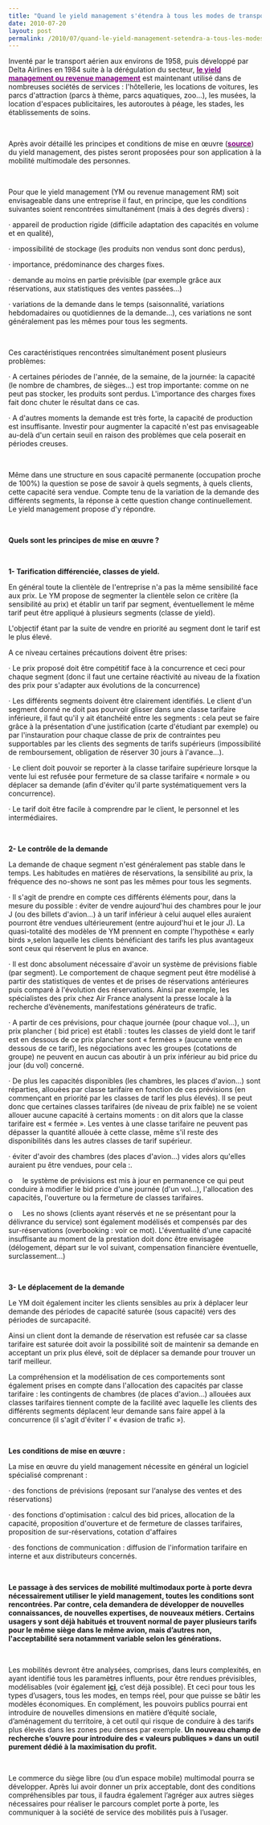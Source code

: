 ```yaml
---
title: "Quand le yield management s'étendra à tous les modes de transport ..."
date: 2010-07-20
layout: post
permalink: /2010/07/quand-le-yield-management-setendra-a-tous-les-modes-de-transport.html
---
```


<p class="MsoNormal"><span>Inventé par le transport aérien aux environs de 1958, puis développé par Delta Airlines en 1984 suite à la dérégulation du secteur, <strong><a href="http://fr.wikipedia.org/wiki/Yield_management"><font color="#800080">le yield management ou revenue management</font></a></strong> est maintenant utilisé dans de nombreuses sociétés de services : l'hôtellerie, les locations de voitures, les parcs d'attraction (parcs à thème, parcs aquatiques, zoo…), les musées, la location d'espaces publicitaires, les autoroutes à péage, les stades, les établissements de soins.</span></p> <p class="MsoNormal"><span> </span></p> <p class="MsoNormal"><span>Après avoir détaillé les principes et conditions de mise en œuvre (<strong><a href="http://www.cariou.eu/pricing/revenue_management/accueil_rm.htm"><font color="#800080">source</font></a></strong>) du yield management, des pistes seront proposées pour son application à la mobilité multimodale des personnes.</span></p> <p class="MsoNormal"><span> </span></p>  <!--more-->  <p class="MsoNormal"><span> </span></p> <p class="MsoNormal"><span>Pour que le yield management (YM ou revenue management RM) soit envisageable dans une entreprise il faut, en principe, que les conditions suivantes soient rencontrées simultanément (mais à des degrés divers) : </span></p> <p class="MsoNormal"><span><span>·<span>		 </span></span></span><span dir="ltr"><span>appareil de production rigide (difficile adaptation des capacités en volume et en qualité), </span></span></p> <p class="MsoNormal"><span><span>·<span>		 </span></span></span><span dir="ltr"><span>impossibilité de stockage (les produits non vendus sont donc perdus), </span></span></p> <p class="MsoNormal"><span><span>·<span>		 </span></span></span><span dir="ltr"><span>importance, prédominance des charges fixes. </span></span></p> <p class="MsoNormal"><span><span>·<span>		 </span></span></span><span dir="ltr"><span>demande au moins en partie prévisible (par exemple grâce aux réservations, aux statistiques des ventes passées…) </span></span></p> <p class="MsoNormal"><span><span>·<span>		 </span></span></span><span dir="ltr"><span>variations de la demande dans le temps (saisonnalité, variations hebdomadaires ou quotidiennes de la demande…), ces variations ne sont généralement pas les mêmes pour tous les segments. </span></span></p> <p class="MsoNormal"><span> </span></p> <p class="MsoNormal"><span>Ces caractéristiques rencontrées simultanément posent plusieurs problèmes: </span></p> <p class="MsoNormal"><span><span>·<span>		 </span></span></span><span dir="ltr"><span>A certaines périodes de l'année, de la semaine, de la journée: la capacité (le nombre de chambres, de sièges…) est trop importante: comme on ne peut pas stocker, les produits sont perdus. L'importance des charges fixes fait donc chuter le résultat dans ce cas. </span></span></p> <p class="MsoNormal"><span><span>·<span>		 </span></span></span><span dir="ltr"><span>A d'autres moments la demande est très forte, la capacité de production est insuffisante. Investir pour augmenter la capacité n'est pas envisageable au-delà d'un certain seuil en raison des problèmes que cela poserait en périodes creuses. </span></span></p> <p class="MsoNormal"><span> </span></p> <p class="MsoNormal"><span>Même dans une structure en sous capacité permanente (occupation proche de 100%) la question se pose de savoir à quels segments, à quels clients, cette capacité sera vendue. Compte tenu de la variation de la demande des différents segments, la réponse à cette question change continuellement. Le yield management propose d'y répondre.</span></p> <p class="MsoNormal"><span> </span></p> <p class="MsoNormal"><strong><span>Quels sont les principes de mise en œuvre ?</span></strong></p> <p class="MsoNormal"><span> </span></p> <p class="MsoNormal"><strong><span>1- Tarification différenciée, classes de yield.</span></strong></p> <p class="MsoNormal"><span>En général toute la clientèle de l'entreprise n'a pas la même sensibilité face aux prix. Le YM propose de segmenter la clientèle selon ce critère (la sensibilité au prix) et établir un tarif par segment, éventuellement le même tarif peut être appliqué à plusieurs segments (classe de yield). </span></p> <p class="MsoNormal"><span>L'objectif étant par la suite de vendre en priorité au segment dont le tarif est le plus élevé. </span></p> <p class="MsoNormal"><span>A ce niveau certaines précautions doivent être prises: </span></p> <p class="MsoNormal"><span><span>·<span>		 </span></span></span><span dir="ltr"><span>Le prix proposé doit être compétitif face à la concurrence et ceci pour chaque segment (donc il faut une certaine réactivité au niveau de la fixation des prix pour s'adapter aux évolutions de la concurrence) </span></span></p> <p class="MsoNormal"><span><span>·<span>		 </span></span></span><span dir="ltr"><span>Les différents segments doivent être clairement identifiés. Le client d'un segment donné ne doit pas pourvoir glisser dans une classe tarifaire inférieure, il faut qu'il y ait étanchéité entre les segments : cela peut se faire grâce à la présentation d'une justification (carte d'étudiant par exemple) ou par l'instauration pour chaque classe de prix de contraintes peu supportables par les clients des segments de tarifs supérieurs (impossibilité de remboursement, obligation de réserver 30 jours à l'avance…). </span></span></p> <p class="MsoNormal"><span><span>·<span>		 </span></span></span><span dir="ltr"><span>Le client doit pouvoir se reporter à la classe tarifaire supérieure lorsque la vente lui est refusée pour fermeture de sa classe tarifaire « normale » ou déplacer sa demande (afin d'éviter qu'il parte systématiquement vers la concurrence). </span></span></p> <p class="MsoNormal"><span><span>·<span>		 </span></span></span><span dir="ltr"><span>Le tarif doit être facile à comprendre par le client, le personnel et les intermédiaires. </span></span></p> <p class="MsoNormal"><span> </span></p> <p class="MsoNormal"><strong><span>2- Le contrôle de la demande </span></strong></p> <p class="MsoNormal"><span>La demande de chaque segment n'est généralement pas stable dans le temps. Les habitudes en matières de réservations, la sensibilité au prix, la fréquence des no-shows ne sont pas les mêmes pour tous les segments. </span></p> <p class="MsoNormal"><span><span>·<span>		 </span></span></span><span dir="ltr"><span>Il s'agit de prendre en compte ces différents éléments pour, dans la mesure du possible : éviter de vendre aujourd'hui des chambres pour le jour J (ou des billets d'avion…) à un tarif inférieur à celui auquel elles auraient pourront être vendues ultérieurement (entre aujourd'hui et le jour J). La quasi-totalité des modèles de YM prennent en compte l'hypothèse « early birds »,selon laquelle les clients bénéficiant des tarifs les plus avantageux sont ceux qui réservent le plus en avance. </span></span></p> <p class="MsoNormal"><span><span>·<span>		 </span></span></span><span dir="ltr"><span>Il est donc absolument nécessaire d'avoir un système de prévisions fiable (par segment). Le comportement de chaque segment peut être modélisé à partir des statistiques de ventes et de prises de réservations antérieures puis comparé à l'évolution des réservations. Ainsi par exemple, les spécialistes des prix chez Air France analysent la presse locale à la recherche d’évènements, manifestations générateurs de trafic.</span></span></p> <p class="MsoNormal"><span><span>·<span>		 </span></span></span><span dir="ltr"><span>A partir de ces prévisions, pour chaque journée (pour chaque vol…), un prix plancher ( bid price) est établi : toutes les classes de yield dont le tarif est en dessous de ce prix plancher sont « fermées » (aucune vente en dessous de ce tarif), les négociations avec les groupes (cotations de groupe) ne peuvent en aucun cas aboutir à un prix inférieur au bid price du jour (du vol) concerné. </span></span></p> <p class="MsoNormal"><span><span>·<span>		 </span></span></span><span dir="ltr"><span>De plus les capacités disponibles (les chambres, les places d'avion…) sont réparties, allouées par classe tarifaire en fonction de ces prévisions (en commençant en priorité par les classes de tarif les plus élevés). Il se peut donc que certaines classes tarifaires (de niveau de prix faible) ne se voient allouer aucune capacité à certains moments : on dit alors
que la classe tarifaire est « fermée ». Les ventes à une classe tarifaire ne peuvent pas dépasser la quantité allouée à cette classe, même s'il reste des disponibilités dans les autres classes de tarif supérieur. </span></span></p> <p class="MsoNormal"><span><span>·<span>		 </span></span></span><span dir="ltr"><span>éviter d'avoir des chambres (des places d'avion…) vides alors qu'elles auraient pu être vendues, pour cela :. </span></span></p> <p class="MsoNormal"><span><span>o<span>	    </span></span></span><span dir="ltr"><span>le système de prévisions est mis à jour en permanence ce qui peut conduire à modifier le bid price d'une journée (d'un vol…), l'allocation des capacités, l'ouverture ou la fermeture de classes tarifaires. </span></span></p> <p class="MsoNormal"><span><span>o<span>	    </span></span></span><span dir="ltr"><span>Les no shows (clients ayant réservés et ne se présentant pour la délivrance du service) sont également modélisés et compensés par des sur-réservations (overbooking : voir ce mot). L'éventualité d'une capacité insuffisante au moment de la prestation doit donc être envisagée (délogement, départ sur le vol suivant, compensation financière éventuelle, surclassement…) </span></span></p> <p class="MsoNormal"><span> </span></p> <p class="MsoNormal"><strong><span>3- Le déplacement de la demande </span></strong></p> <p class="MsoNormal"><span>Le YM doit également inciter les clients sensibles au prix à déplacer leur demande des périodes de capacité saturée (sous capacité) vers des périodes de surcapacité. </span></p> <p class="MsoNormal"><span>Ainsi un client dont la demande de réservation est refusée car sa classe tarifaire est saturée doit avoir la possibilité soit de maintenir sa demande en acceptant un prix plus élevé, soit de déplacer sa demande pour trouver un tarif meilleur. </span></p> <p class="MsoNormal"><span>La compréhension et la modélisation de ces comportements sont également prises en compte dans l'allocation des capacités par classe tarifaire : les contingents de chambres (de places d'avion…) allouées aux classes tarifaires tiennent compte de la facilité avec laquelle les clients des différents segments déplacent leur demande sans faire appel à la concurrence (il s'agit d'éviter l' « évasion de trafic »). </span></p> <p class="MsoNormal"><span> </span></p> <p class="MsoNormal"><strong><span>Les conditions de mise en œuvre : </span></strong></p> <p class="MsoNormal"><span>La mise en œuvre du yield management nécessite en général un logiciel spécialisé comprenant : </span></p> <p class="MsoNormal"><span><span>·<span>		 </span></span></span><span dir="ltr"><span>des fonctions de prévisions (reposant sur l‘analyse des ventes et des réservations) </span></span></p> <p class="MsoNormal"><span><span>·<span>		 </span></span></span><span dir="ltr"><span>des fonctions d'optimisation : calcul des bid prices, allocation de la capacité, proposition d'ouverture et de fermeture de classes tarifaires, proposition de sur-réservations, cotation d'affaires </span></span></p> <p class="MsoNormal"><span><span>·<span>		 </span></span></span><span dir="ltr"><span>des fonctions de communication : diffusion de l'information tarifaire en interne et aux distributeurs concernés. </span></span></p> <p class="MsoNormal"><span> </span></p> <p class="MsoNormal"><strong><span>Le passage à des services de mobilité multimodaux porte à porte devra nécessairement utiliser le yield management, toutes les conditions sont rencontrées. Par contre, cela demandera de développer de nouvelles connaissances, de nouvelles expertises, de nouveaux métiers. Certains usagers y sont déjà habitués et trouvent normal de payer plusieurs tarifs pour le même siège dans le même avion, mais d’autres non, l'acceptabilité sera notamment variable selon les générations.</span></strong></p> <p class="MsoNormal"><strong><span> </span></strong></p> <p class="MsoNormal"><span>Les mobilités devront être analysées, comprises, dans leurs complexités, en ayant identifié tous les paramètres influents, pour être rendues prévisibles, modélisables (voir également <strong><a href="/2010/07/ibm-aide-les-habitants-de-stockholm-a-prevoir-leurs-meilleures-options-de-deplacement.html">ici</a></strong>, c’est déjà possible). Et ceci pour tous les types d’usagers, tous les modes, en temps réel, pour que puisse se bâtir les modèles économiques. En complément, les pouvoirs publics pourrai
ent introduire de nouvelles dimensions en matière d’équité sociale, d’aménagement du territoire, à cet outil qui risque de conduire à des tarifs plus élevés dans les zones peu denses par exemple.<strong> Un nouveau champ de recherche s’ouvre pour introduire des « valeurs publiques » dans un outil purement dédié à la maximisation du profit.</strong></span></p> <p class="MsoNormal"><span> </span></p> <p class="MsoNormal"><span>Le commerce du siège libre (ou d’un espace mobile) multimodal pourra se développer. Après lui avoir donner un prix acceptable, dont des conditions compréhensibles par tous, il faudra également l’agréger aux autres sièges nécessaires pour réaliser le parcours complet porte à porte, les communiquer à la société de service des mobilités puis à l’usager.</span></p>